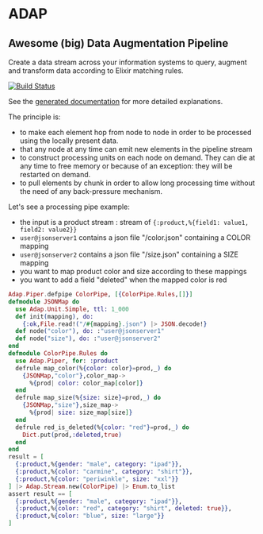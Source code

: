 # ADAP
## Awesome (big) Data Augmentation Pipeline

Create a data stream across your information systems to query,
augment and transform data according to Elixir matching rules.

[![Build Status](https://travis-ci.org/awetzel/adap.svg?branch=master)](https://travis-ci.org/awetzel/adap)

See the [generated documentation](http://hexdocs.pm/adap) for more detailed explanations.

The principle is:

- to make each element hop from node to node in order to be processed
  using the locally present data.
- that any node at any time can emit new elements in the pipeline stream
- to construct processing units on each node on demand. They can die at any time
  to free memory or because of an exception: they will be restarted on demand. 
- to pull elements by chunk in order to allow long processing time
  without the need of any back-pressure mechanism.

Let's see a processing pipe example: 

- the input is a product stream : stream of `{:product,%{field1: value1, field2: value2}}`
- `user@jsonserver1` contains a json file "/color.json" containing a COLOR mapping
- `user@jsonserver2` contains a json file "/size.json" containing a SIZE mapping 
- you want to map product color and size according to these mappings
- you want to add a field "deleted" when the mapped color is red

```elixir
Adap.Piper.defpipe ColorPipe, [{ColorPipe.Rules,[]}]
defmodule JSONMap do
  use Adap.Unit.Simple, ttl: 1_000
  def init(mapping), do: 
    {:ok,File.read!("/#{mapping}.json") |> JSON.decode!}
  def node("color"), do: :"user@jsonserver1"
  def node("size"), do: :"user@jsonserver2"
end
defmodule ColorPipe.Rules do
  use Adap.Piper, for: :product
  defrule map_color(%{color: color}=prod,_) do
    {JSONMap,"color"},color_map->
      %{prod| color: color_map[color]}
  end
  defrule map_size(%{size: size}=prod,_) do
    {JSONMap,"size"},size_map->
      %{prod| size: size_map[size]}
  end
  defrule red_is_deleted(%{color: "red"}=prod,_) do
    Dict.put(prod,:deleted,true)
  end
end
result = [
  {:product,%{gender: "male", category: "ipad"}},
  {:product,%{color: "carmine", category: "shirt"}},
  {:product,%{color: "periwinkle", size: "xxl"}}
] |> Adap.Stream.new(ColorPipe) |> Enum.to_list
assert result == [
  {:product,%{gender: "male", category: "ipad"}},
  {:product,%{color: "red", category: "shirt", deleted: true}},
  {:product,%{color: "blue", size: "large"}}
]
```
